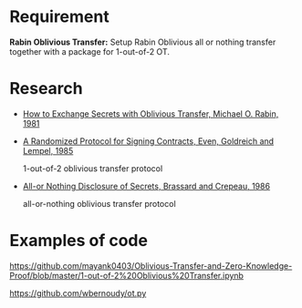 
# Requirement

**Rabin Oblivious Transfer:** Setup Rabin Oblivious all or nothing transfer together with a package for 1-out-of-2 OT.

# Research

- [How to Exchange Secrets with Oblivious Transfer, Michael O. Rabin, 1981](../master/papers/Rabin-Oblivious-Transfer.pdf)
- [A Randomized Protocol for Signing Contracts, Even, Goldreich and Lempel, 1985](../master/papers/1-out-of-2-OT.pdf)
    
    1-out-of-2 oblivious transfer protocol

- [All-or Nothing Disclosure of Secrets, Brassard and Crepeau, 1986](../master/papers/all-or-nothing-OT.pdf)

    all-or-nothing oblivious transfer protocol
    
 # Examples of code
 https://github.com/mayank0403/Oblivious-Transfer-and-Zero-Knowledge-Proof/blob/master/1-out-of-2%20Oblivious%20Transfer.ipynb
 
 https://github.com/wbernoudy/ot.py
